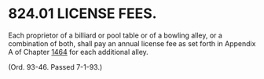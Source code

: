 824.01 LICENSE FEES.
====================

Each proprietor of a billiard or pool table or of a bowling alley, or a
combination of both, shall pay an annual license fee as set forth in
Appendix A of Chapter [1464](58d37b9c.html) for each additional alley.

(Ord. 93-46. Passed 7-1-93.)
